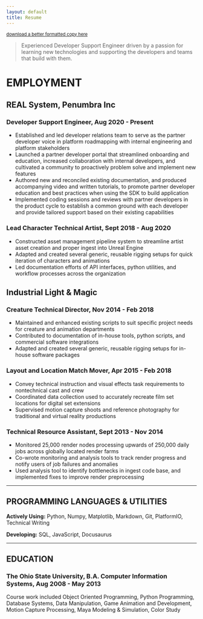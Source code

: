 ```yaml
---
layout: default
title: Resume
---
```


<sub>[download a better formatted copy here](./assets/pdf/resume.pdf)</sub>

> Experienced Developer Support Engineer driven by a passion for learning new technologies and supporting the developers and teams that build with them.

# EMPLOYMENT

## REAL System, Penumbra Inc

### Developer Support Engineer, Aug 2020 - Present

- Established and led developer relations team to serve as the partner developer voice in platform roadmapping with internal engineering and platform stakeholders
- Launched a partner developer portal that streamlined onboarding and education, increased collaboration with internal developers, and cultivated a community to proactively problem solve and implement new features
- Authored new and reconciled existing documentation, and produced accompanying video and written tutorials, to promote partner developer education and best practices when using the SDK to build application
- Implemented coding sessions and reviews with partner developers in the product cycle to establish a common ground with each developer and provide tailored support based on their existing capabilities

### Lead Character Technical Artist, Sept 2018 - Aug 2020

- Constructed asset management pipeline system to streamline artist asset creation and proper ingest into Unreal Engine
- Adapted and created several generic, reusable rigging setups for quick iteration of characters and animations
- Led documentation efforts of API interfaces, python utilities, and workflow processes across the organization

## Industrial Light & Magic

### Creature Technical Director, Nov 2014 - Feb 2018

- Maintained and enhanced existing scripts to suit specific project needs for creature and animation departments
- Contributed to documentation of in-house tools, python scripts, and commercial software integrations
- Adapted and created several generic, reusable rigging setups for in-house software packages

### Layout and Location Match Mover, Apr 2015 - Feb 2018

- Convey technical instruction and visual effects task requirements to nontechnical cast and crew
- Coordinated data collection used to accurately recreate film set locations for digital set extensions
- Supervised motion capture shoots and reference photography for traditional and virtual reality productions

### Technical Resource Assistant, Sept 2013 - Nov 2014

- Monitored 25,000 render nodes processing upwards of 250,000 daily jobs across globally located render farms
- Co-wrote monitoring and analysis tools to track render progress and notify users of job failures and anomalies
- Used analysis tool to identify bottlenecks in ingest code base, and implemented fixes to improve render preprocessing

---

## PROGRAMMING LANGUAGES & UTILITIES

**Actively Using:** Python, Numpy, Matplotlib, Markdown, Git, PlatformIO, Technical Writing

**Developing:** SQL, JavaScript, Docusaurus

---

## EDUCATION

### The Ohio State University, B.A. Computer Information Systems, Aug 2008 - May 2013

Course work included Object Oriented Programming, Python Programming, Database Systems, Data Manipulation, Game Animation and Development, Motion Capture Processing, Maya Modeling & Simulation, Color Study
